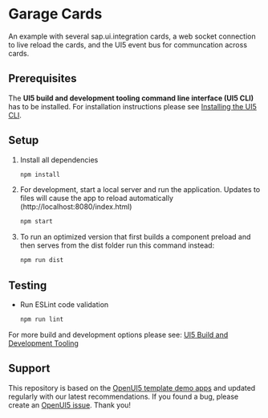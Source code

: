 # Garage Cards

An example with several sap.ui.integration cards, a web socket connection to live reload the cards, and the UI5 event bus for communcation across cards.

## Prerequisites
The **UI5 build and development tooling command line interface (UI5 CLI)** has to be installed.
For installation instructions please see [Installing the UI5 CLI](https://github.com/SAP/ui5-tooling#installing-the-ui5-cli).

## Setup

1. Install all dependencies
    ```sh
    npm install
    ```

2. For development, start a local server and run the application. Updates to files will cause the app to reload automatically (http://localhost:8080/index.html)
    ```sh
    npm start
    ```
   
3. To run an optimized version that first builds a component preload and then serves from the dist folder run this command instead:
   ```sh
   npm run dist
    ```

## Testing
* Run ESLint code validation
    ```sh
    npm run lint
    ```

For more build and development options please see: [UI5 Build and Development Tooling](https://github.com/SAP/ui5-tooling)

## Support

This repository is based on the [OpenUI5 template demo apps](https://openui5.hana.ondemand.com/#/demoapps) and updated regularly with our latest recommendations. 
If you found a bug, please create an [OpenUI5 issue](https://github.com/sap/openui5/issues). Thank you!
